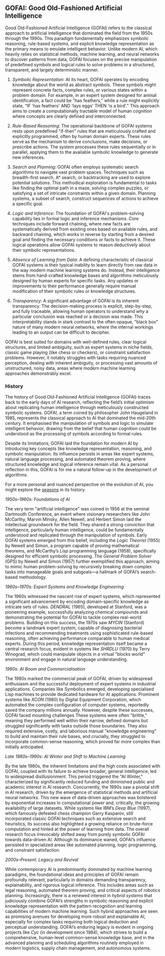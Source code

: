 
## GOFAI: Good Old-Fashioned Artificial Intelligence

Good Old-Fashioned Artificial Intelligence (GOFAI) refers to the classical approach to artificial intelligence
that dominated the field from the 1950s through the 1990s. This paradigm fundamentally emphasizes symbolic reasoning,
rule-based systems, and explicit knowledge representation as the primary means to emulate intelligent behavior.
Unlike modern AI, which heavily relies on statistical methods, machine learning, and neural networks to discover
patterns from data, GOFAI focuses on the precise manipulation of predefined symbols and logical rules to solve
problems in a structured, transparent, and largely deterministic manner.

1. *Symbolic Representation*: At its heart, GOFAI operates by encoding knowledge about the world as abstract symbols.
These symbols might represent concrete facts, complex rules, or various states within a problem domain. For example,
in an expert system designed for animal identification, a fact could be "has feathers," while a rule might explicitly
state, "IF 'has feathers' AND 'lays eggs' THEN 'is a bird'." This approach aims to create a computationally tractable
model of human cognition where concepts are clearly defined and interconnected.

2. *Rule-Based Reasoning*: The operational backbone of GOFAI systems rests upon predefined "if-then" rules that are
meticulously crafted and explicitly programmed, often by human domain experts. These rules serve as the mechanism
to derive conclusions, make decisions, or prescribe actions. The system processes these rules sequentially or in
parallel, applying them to the available symbolic knowledge to generate new inferences.

3. *Search and Planning*: GOFAI often employs systematic search algorithms to navigate vast problem spaces. Techniques
such as breadth-first search, A\* search, or backtracking are used to explore potential solutions. This methodical
exploration is fundamental to tasks like finding the optimal path in a maze, solving complex puzzles, or satisfying
a set of intricate constraints within a given domain. Planning systems, a subset of search, construct sequences of
actions to achieve a specific goal.

4. *Logic and Inference*: The foundation of GOFAI's problem-solving capability lies in formal logic and inference
mechanisms. Core techniques include forward chaining, where new facts are systematically derived from existing ones
based on available rules, and backward chaining, which works in reverse by starting from a desired goal and finding
the necessary conditions or facts to achieve it. These logical operations allow GOFAI systems to reason deductively
about their symbolic representations.

5. *Absence of Learning from Data*: A defining characteristic of classical GOFAI systems is their typical inability
to learn directly from raw data in the way modern machine learning systems do. Instead, their intelligence stems from
hand-crafted knowledge bases and algorithms meticulously designed by human experts for specific tasks. Any updates
or improvements to their performance generally require manual modification of their symbolic rules or knowledge
structures.

6. *Transparency*: A significant advantage of GOFAI is its inherent transparency. The decision-making process is
explicit, step-by-step, and fully traceable, allowing human operators to understand *why* a particular conclusion was
reached or a decision was made. This interpretability stands in stark contrast to the often opaque, "black box"
nature of many modern neural networks, where the internal workings leading to an output can be difficult to decipher.

GOFAI is best suited for domains with well-defined rules, clear logical structures, and limited ambiguity, such as
expert systems in niche fields, classic game playing (like chess or checkers), or constraint satisfaction problems.
However, it notably struggles with tasks requiring nuanced perception, dealing with inherent ambiguity, or processing
vast amounts of unstructured, noisy data, areas where modern machine learning approaches demonstrably excel.


### History

The history of Good Old-Fashioned Artificial Intelligence (GOFAI) traces back to the early days of AI research,
reflecting the field’s initial optimism about replicating human intelligence through meticulously constructed
symbolic systems. GOFAI, a term coined by philosopher John Haugeland in 1985, represents the classical approach
to AI that dominated the mid-20th century. It emphasised the manipulation of symbols and logic to simulate
intelligent behavior, drawing from the belief that human cognition could be understood as the processing of
symbols according to formal rules.

Despite its limitations, GOFAI laid the foundation for modern AI by introducing key concepts like knowledge
representation, reasoning, and symbolic manipulation. Its influence persists in areas like expert systems,
natural language processing, and automated theorem proving, where structured knowledge and logical inference
remain vital. As a personal reflection in this, GOFAI is for me a natural follow-up in the development of
algorithms.

For a more personal and nuanced perspective on the evolution of AI, you might explore the
[seasons](./SEASONS.md) in its history.


*1950s–1960s: Foundations of AI*

The very term "artificial intelligence" was coined in 1956 at the seminal Dartmouth Conference, an event
where visionary researchers like John McCarthy, Marvin Minsky, Allen Newell, and Herbert Simon laid the
intellectual groundwork for the field. They shared a strong conviction that intelligence, particularly
human intelligence, could be fundamentally understood and replicated through the manipulation of symbols.
Early GOFAI systems emerged from this belief, including the *Logic Theorist* (1955) by Newell and Simon,
a program capable of proving mathematical theorems, and McCarthy’s *Lisp* programming language (1958),
specifically designed for efficient symbolic processing. The *General Problem Solver* (GPS) by Newell
and Simon (1957) further exemplified this approach, aiming to mimic human problem-solving by recursively
breaking down complex tasks into manageable goals and subgoals—a hallmark of GOFAI’s search-based methodology.


*1960s–1970s: Expert Systems and Knowledge Engineering*

The 1960s witnessed the nascent rise of expert systems, which represented a significant advancement by
encoding domain-specific knowledge as intricate sets of rules. *DENDRAL* (1965), developed at Stanford,
was a pioneering example, successfully analyzing chemical compounds and demonstrating the potential for
GOFAI to tackle complex real-world problems. Building on this success, the 1970s saw *MYCIN* (Stanford)
become a landmark expert system, capable of diagnosing bacterial infections and recommending treatments
using sophisticated rule-based reasoning, often achieving performance comparable to human medical experts.
During this period, knowledge representation itself became a central research focus, evident in systems
like *SHRDLU* (1970) by Terry Winograd, which could manipulate objects in a virtual "blocks world"
environment and engage in natural language understanding.


*1980s: AI Boom and Commercialisation*

The 1980s marked the commercial peak of GOFAI, driven by widespread enthusiasm and the successful deployment
of expert systems in industrial applications. Companies like Symbolics emerged, developing specialised Lisp
machines to provide dedicated hardware for AI applications. Prominent systems like *XCON* (1980) by
Digital Equipment Corporation, which automated the complex configuration of computer systems, reportedly
saved the company millions annually. However, despite these successes, GOFAI faced mounting challenges
 These systems were often "brittle," meaning they performed well within their narrow, defined domains but
 struggled significantly with tasks outside those boundaries. They also required extensive, costly, and
 laborious manual "knowledge engineering" to build and maintain their rule bases, and crucially, they
 struggled to incorporate common-sense reasoning, which proved far more complex than initially anticipated.


*Late 1980s–1990s: AI Winter and Shift to Machine Learning*

By the late 1980s, the inherent limitations and the high costs associated with GOFAI, coupled with its
failure to achieve broader, general intelligence, led to widespread disillusionment. This period triggered
the "AI Winter," characterized by significantly reduced funding and diminished public and academic interest
in AI research. Concurrently, the 1990s saw a pivotal shift in AI research, driven by the emergence of
statistical methods and artificial neural networks. This new wave of data-driven approaches was bolstered
by exponential increases in computational power and, critically, the growing availability of large datasets.
While systems like IBM’s *Deep Blue* (1997), which famously defeated chess champion Garry Kasparov, still
incorporated classic GOFAI techniques such as extensive search and heuristics, its success also highlighted
a growing reliance on brute-force computation and hinted at the power of learning from data. The overall
research focus irrevocably shifted away from purely symbolic GOFAI towards data-driven AI. Although its
dominance waned, GOFAI’s influence persisted in specialized areas like automated planning, logic programming,
and constraint satisfaction.


*2000s–Present: Legacy and Revival*

While contemporary AI is predominantly dominated by machine learning paradigms, the foundational ideas and
principles of GOFAI remain profoundly relevant, particularly in domains demanding transparency, explainability,
and rigorous logical inference. This includes areas such as legal reasoning, automated theorem proving, and
critical aspects of robotics planning. Increasingly, there is a renewed interest in *hybrid systems* that
judiciously combine GOFAI’s strengths in symbolic reasoning and explicit knowledge representation with the
pattern recognition and learning capabilities of modern machine learning. Such hybrid approaches are seen
as promising avenues for developing more robust and explainable AI, especially for complex tasks requiring
both logical deduction and perceptual understanding. GOFAI’s enduring legacy is evident in ongoing projects
like *Cyc* (in development since 1984), which strives to build a comprehensive, human-level common-sense
knowledge base, and in the advanced planning and scheduling algorithms routinely employed in modern logistics,
supply chain management, and autonomous systems.



